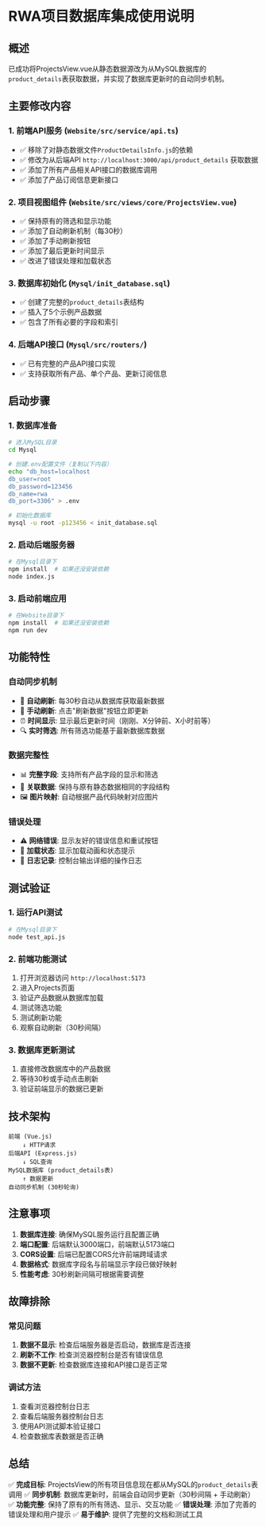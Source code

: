 # RWA项目数据库集成使用说明

## 概述

已成功将ProjectsView.vue从静态数据源改为从MySQL数据库的`product_details`表获取数据，并实现了数据库更新时的自动同步机制。

## 主要修改内容

### 1. 前端API服务 (`Website/src/service/api.ts`)
- ✅ 移除了对静态数据文件`ProductDetailsInfo.js`的依赖
- ✅ 修改为从后端API `http://localhost:3000/api/product_details` 获取数据
- ✅ 添加了所有产品相关API接口的数据库调用
- ✅ 添加了产品订阅信息更新接口

### 2. 项目视图组件 (`Website/src/views/core/ProjectsView.vue`)
- ✅ 保持原有的筛选和显示功能
- ✅ 添加了自动刷新机制（每30秒）
- ✅ 添加了手动刷新按钮
- ✅ 添加了最后更新时间显示
- ✅ 改进了错误处理和加载状态

### 3. 数据库初始化 (`Mysql/init_database.sql`)
- ✅ 创建了完整的`product_details`表结构
- ✅ 插入了5个示例产品数据
- ✅ 包含了所有必要的字段和索引

### 4. 后端API接口 (`Mysql/src/routers/`)
- ✅ 已有完整的产品API接口实现
- ✅ 支持获取所有产品、单个产品、更新订阅信息

## 启动步骤

### 1. 数据库准备
```bash
# 进入MySQL目录
cd Mysql

# 创建.env配置文件（复制以下内容）
echo "db_host=localhost
db_user=root
db_password=123456
db_name=rwa
db_port=3306" > .env

# 初始化数据库
mysql -u root -p123456 < init_database.sql
```

### 2. 启动后端服务器
```bash
# 在Mysql目录下
npm install  # 如果还没安装依赖
node index.js
```

### 3. 启动前端应用
```bash
# 在Website目录下
npm install  # 如果还没安装依赖
npm run dev
```

## 功能特性

### 自动同步机制
- 🔄 **自动刷新**: 每30秒自动从数据库获取最新数据
- 🔄 **手动刷新**: 点击"刷新数据"按钮立即更新
- ⏰ **时间显示**: 显示最后更新时间（刚刚、X分钟前、X小时前等）
- 🔍 **实时筛选**: 所有筛选功能基于最新数据库数据

### 数据完整性
- 📊 **完整字段**: 支持所有产品字段的显示和筛选
- 🔗 **关联数据**: 保持与原有静态数据相同的字段结构
- 🖼️ **图片映射**: 自动根据产品代码映射对应图片

### 错误处理
- ⚠️ **网络错误**: 显示友好的错误信息和重试按钮
- 🔄 **加载状态**: 显示加载动画和状态提示
- 📝 **日志记录**: 控制台输出详细的操作日志

## 测试验证

### 1. 运行API测试
```bash
# 在Mysql目录下
node test_api.js
```

### 2. 前端功能测试
1. 打开浏览器访问 `http://localhost:5173`
2. 进入Projects页面
3. 验证产品数据从数据库加载
4. 测试筛选功能
5. 测试刷新功能
6. 观察自动刷新（30秒间隔）

### 3. 数据库更新测试
1. 直接修改数据库中的产品数据
2. 等待30秒或手动点击刷新
3. 验证前端显示的数据已更新

## 技术架构

```
前端 (Vue.js)
    ↓ HTTP请求
后端API (Express.js)
    ↓ SQL查询
MySQL数据库 (product_details表)
    ↑ 数据更新
自动同步机制 (30秒轮询)
```

## 注意事项

1. **数据库连接**: 确保MySQL服务运行且配置正确
2. **端口配置**: 后端默认3000端口，前端默认5173端口
3. **CORS设置**: 后端已配置CORS允许前端跨域请求
4. **数据格式**: 数据库字段名与前端显示字段已做好映射
5. **性能考虑**: 30秒刷新间隔可根据需要调整

## 故障排除

### 常见问题
1. **数据不显示**: 检查后端服务器是否启动，数据库是否连接
2. **刷新不工作**: 检查浏览器控制台是否有错误信息
3. **数据不更新**: 检查数据库连接和API接口是否正常

### 调试方法
1. 查看浏览器控制台日志
2. 查看后端服务器控制台日志
3. 使用API测试脚本验证接口
4. 检查数据库表数据是否正确

## 总结

✅ **完成目标**: ProjectsView的所有项目信息现在都从MySQL的`product_details`表调用
✅ **同步机制**: 数据库更新时，前端会自动同步更新（30秒间隔 + 手动刷新）
✅ **功能完整**: 保持了原有的所有筛选、显示、交互功能
✅ **错误处理**: 添加了完善的错误处理和用户提示
✅ **易于维护**: 提供了完整的文档和测试工具
